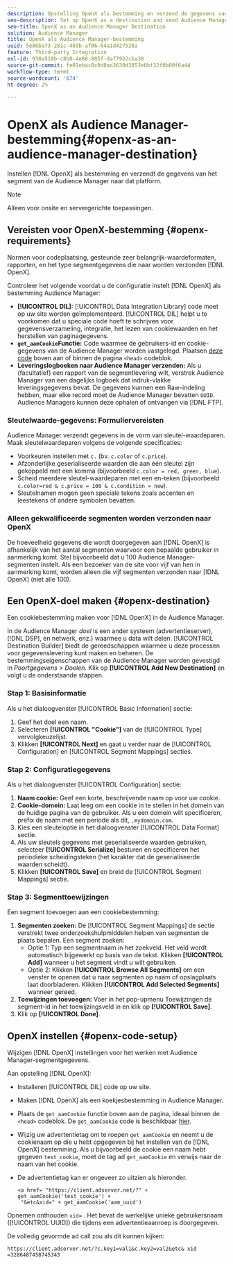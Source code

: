 ```yaml
---
description: Opstelling OpenX als bestemming en verzend de gegevens van het het segmentsegment van de Audience Manager naar dat platform.
seo-description: Set up OpenX as a destination and send Audience Manager segment data to that platform.
seo-title: OpenX as an Audience Manager Destination
solution: Audience Manager
title: OpenX als Audience Manager-bestemming
uuid: 5e86ba73-281c-403b-af06-64a1d427526a
feature: Third-party Integration
exl-id: 938a518b-c8b0-4e86-885f-daf79b2cba38
source-git-commit: fe01ebac8c0d0ad3630d3853e0bf32f0b00f6a44
workflow-type: tm+mt
source-wordcount: '674'
ht-degree: 2%

---
```


# OpenX als Audience Manager-bestemming{#openx-as-an-audience-manager-destination}

Instellen [!DNL OpenX] als bestemming en verzendt de gegevens van het segment van de Audience Manager naar dat platform.

>[!NOTE]
>
>Alleen voor onsite en servergerichte toepassingen.

## Vereisten voor OpenX-bestemming {#openx-requirements}

Normen voor codeplaatsing, gesteunde zeer belangrijk-waardeformaten, rapporten, en het type segmentgegevens die naar worden verzonden [!DNL OpenX].

<!-- aam-openx-requirements.xml -->

Controleer het volgende voordat u de configuratie instelt [!DNL OpenX] als bestemming Audience Manager:

* **[!UICONTROL DIL]:** [!UICONTROL Data Integration Library] code moet op uw site worden geïmplementeerd. [!UICONTROL DIL] helpt u te voorkomen dat u speciale code hoeft te schrijven voor gegevensverzameling, integratie, het lezen van cookiewaarden en het herstellen van paginagegevens.
* **`get_aamCookie`Functie:** Code waarmee de gebruikers-id en cookie-gegevens van de Audience Manager worden vastgelegd. Plaatsen [deze code](../../features/destinations/get-aam-cookie-code.md) boven aan of binnen de pagina `<head>` codeblok.
* **Leveringslogboeken naar Audience Manager verzenden:** Als u (facultatief) een rapport van de segmentlevering wilt, verstrek Audience Manager van een dagelijks logboek dat indruk-vlakke leveringsgegevens bevat. De gegevens kunnen een Raw-indeling hebben, maar elke record moet de Audience Manager bevatten `UUID`. Audience Managers kunnen deze ophalen of ontvangen via [!DNL FTP].

### Sleutelwaarde-gegevens: Formuliervereisten

Audience Manager verzendt gegevens in de vorm van sleutel-waardeparen. Maak sleutelwaardeparen volgens de volgende specificaties:

* Voorkeuren instellen met `c.` (bv. `c.color` of `c.price`).
* Afzonderlijke geserialiseerde waarden die aan één sleutel zijn gekoppeld met een komma (bijvoorbeeld `c.color = red, green, blue`).
* Scheid meerdere sleutel-waardeparen met een en-teken (bijvoorbeeld `c.color=red & c.price = 100 & c.condition = new`).
* Sleutelnamen mogen geen speciale tekens zoals accenten en leestekens of andere symbolen bevatten.

### Alleen gekwalificeerde segmenten worden verzonden naar OpenX

De hoeveelheid gegevens die wordt doorgegeven aan [!DNL OpenX] is afhankelijk van het aantal segmenten waarvoor een bepaalde gebruiker in aanmerking komt. Stel bijvoorbeeld dat u 100 Audience Manager-segmenten instelt. Als een bezoeker van de site voor vijf van hen in aanmerking komt, worden alleen die vijf segmenten verzonden naar [!DNL OpenX] (niet alle 100).

## Een OpenX-doel maken {#openx-destination}

Een cookiebestemming maken voor [!DNL OpenX] in de Audience Manager.

<!-- aam-openx-destination.xml -->

In de Audience Manager *doel* is een ander systeem (advertentieserver), [!DNL DSP], en netwerk, enz.) waarmee u data wilt delen. [!UICONTROL Destination Builder] biedt de gereedschappen waarmee u deze processen voor gegevenslevering kunt maken en beheren. De bestemmingseigenschappen van de Audience Manager worden gevestigd in *Poortgegevens > Doelen*. Klik op **[!UICONTROL Add New Destination]** en volgt u de onderstaande stappen.

### Stap 1: Basisinformatie

Als u het dialoogvenster [!UICONTROL Basic Information] sectie:

1. Geef het doel een naam.
1. Selecteren **[!UICONTROL "Cookie"]** van de [!UICONTROL Type] vervolgkeuzelijst.
1. Klikken **[!UICONTROL Next]** en gaat u verder naar de [!UICONTROL Configuration] en [!UICONTROL Segment Mappings] secties.

### Stap 2: Configuratiegegevens

Als u het dialoogvenster [!UICONTROL Configuration] sectie:

1. **Naam cookie:** Geef een korte, beschrijvende naam op voor uw cookie.
1. **Cookie-domein:** Laat leeg om een cookie in te stellen in het domein van de huidige pagina van de gebruiker. Als u een domein wilt specificeren, prefix de naam met een periode als dit, `.mydomain.com`.
1. Kies een sleuteloptie in het dialoogvenster [!UICONTROL Data Format] sectie.
1. Als uw sleutels gegevens met geserialiseerde waarden gebruiken, selecteer **[!UICONTROL Serialize]** besturen en specificeren het periodieke scheidingsteken (het karakter dat de geserialiseerde waarden scheidt).
1. Klikken **[!UICONTROL Save]** en breid de [!UICONTROL Segment Mappings] sectie.

### Stap 3: Segmenttoewijzingen

Een segment toevoegen aan een cookiebestemming:

1. **Segmenten zoeken:** De [!UICONTROL Segment Mappings] de sectie verstrekt twee onderzoekshulpmiddelen helpen van segmenten de plaats bepalen. Een segment zoeken:
   * Optie 1: Typ een segmentnaam in het zoekveld. Het veld wordt automatisch bijgewerkt op basis van de tekst. Klikken **[!UICONTROL Add]** wanneer u het segment vindt u wilt gebruiken.
   * Optie 2: Klikken **[!UICONTROL Browse All Segments]** om een venster te openen dat u naar segmenten op naam of opslagplaats laat doorbladeren. Klikken **[!UICONTROL Add Selected Segments]** wanneer gereed.
1. **Toewijzingen toevoegen:** Voer in het pop-upmenu Toewijzingen de segment-id in het toewijzingsveld in en klik op **[!UICONTROL Save]**.
1. Klik op **[!UICONTROL Done]**.

## OpenX instellen {#openx-code-setup}

Wijzigen [!DNL OpenX] instellingen voor het werken met Audience Manager-segmentgegevens.

<!-- aam-openx-code.xml -->

Aan opstelling [!DNL OpenX]:

* Installeren [!UICONTROL DIL] code op uw site.
* Maken [!DNL OpenX] als een koekjesbestemming in Audience Manager.
* Plaats de `get_aamCookie` functie boven aan de pagina, ideaal binnen de `<head>` codeblok. De `get_aamCookie` code is beschikbaar [hier](../../features/destinations/get-aam-cookie-code.md).
* Wijzig uw advertentietag om te roepen `get_aamCookie` en neemt u de cookienaam op die u hebt opgegeven bij het instellen van de [!DNL OpenX] bestemming. Als u bijvoorbeeld de cookie een naam hebt gegeven `test_cookie`, moet de tag ad `get_aamCookie` en verwijs naar de naam van het cookie.
* De advertentietag kan er ongeveer zo uitzien als hieronder.

   ```
   <a href= "https://client.adserver.net/?" + get_aamCookie('test_cookie') +
    "&etc&xid=" + get_aamCookie('aam_uuid')
   ```

Opnemen onthouden `xid=` . Het bevat de werkelijke unieke gebruikersnaam ([!UICONTROL UUID]) die tijdens een advertentieaanroep is doorgegeven.

De volledig gevormde ad call zou als dit kunnen kijken:

```
https://client.adserver.net/?c.key1=val1&c.key2=val2&etc& xid =3286487458745343
```
